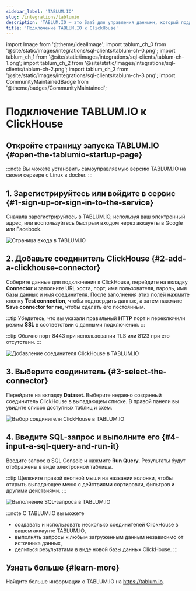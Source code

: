 ```yaml
---
sidebar_label: 'TABLUM.IO'
slug: /integrations/tablumio
description: 'TABLUM.IO — это SaaS для управления данными, который поддерживает ClickHouse из коробки.'
title: 'Подключение TABLUM.IO к ClickHouse'
---
```


import Image from '@theme/IdealImage';
import tablum_ch_0 from '@site/static/images/integrations/sql-clients/tablum-ch-0.png';
import tablum_ch_1 from '@site/static/images/integrations/sql-clients/tablum-ch-1.png';
import tablum_ch_2 from '@site/static/images/integrations/sql-clients/tablum-ch-2.png';
import tablum_ch_3 from '@site/static/images/integrations/sql-clients/tablum-ch-3.png';
import CommunityMaintainedBadge from '@theme/badges/CommunityMaintained';


# Подключение TABLUM.IO к ClickHouse

<CommunityMaintainedBadge/>

## Откройте страницу запуска TABLUM.IO {#open-the-tablumio-startup-page}

:::note
  Вы можете установить самоуправляемую версию TABLUM.IO на своем сервере с Linux в docker.
:::


## 1. Зарегистрируйтесь или войдите в сервис {#1-sign-up-or-sign-in-to-the-service}

  Сначала зарегистрируйтесь в TABLUM.IO, используя ваш электронный адрес, или воспользуйтесь быстрым входом через аккаунты в Google или Facebook.

<Image img={tablum_ch_0} size="md" border alt="Страница входа в TABLUM.IO" />

## 2. Добавьте соединитель ClickHouse {#2-add-a-clickhouse-connector}

Соберите данные для подключения к ClickHouse, перейдите на вкладку **Connector** и заполните URL хоста, порт, имя пользователя, пароль, имя базы данных и имя соединителя. После заполнения этих полей нажмите кнопку **Test connection**, чтобы подтвердить данные, а затем нажмите **Save connector for me**, чтобы сделать его постоянным.

:::tip
Убедитесь, что вы указали правильный **HTTP** порт и переключили режим **SSL** в соответствии с данными подключения.
:::

:::tip
Обычно порт 8443 при использовании TLS или 8123 при его отсутствии.
:::

<Image img={tablum_ch_1} size="lg" border alt="Добавление соединителя ClickHouse в TABLUM.IO" />

## 3. Выберите соединитель {#3-select-the-connector}

Перейдите на вкладку **Dataset**. Выберите недавно созданный соединитель ClickHouse в выпадающем списке. В правой панели вы увидите список доступных таблиц и схем.

<Image img={tablum_ch_2} size="lg" border alt="Выбор соединителя ClickHouse в TABLUM.IO" />

## 4. Введите SQL-запрос и выполните его {#4-input-a-sql-query-and-run-it}

Введите запрос в SQL Console и нажмите **Run Query**. Результаты будут отображены в виде электронной таблицы.

:::tip
Щелкните правой кнопкой мыши на названии колонки, чтобы открыть выпадающее меню с действиями сортировки, фильтров и другими действиями.
:::

<Image img={tablum_ch_3} size="lg" border alt="Выполнение SQL-запроса в TABLUM.IO" />

:::note
С TABLUM.IO вы можете
* создавать и использовать несколько соединителей ClickHouse в вашем аккаунте TABLUM.IO,
* выполнять запросы к любым загруженным данным независимо от источника данных,
* делиться результатами в виде новой базы данных ClickHouse.
:::

## Узнать больше {#learn-more}

Найдите больше информации о TABLUM.IO на https://tablum.io.
